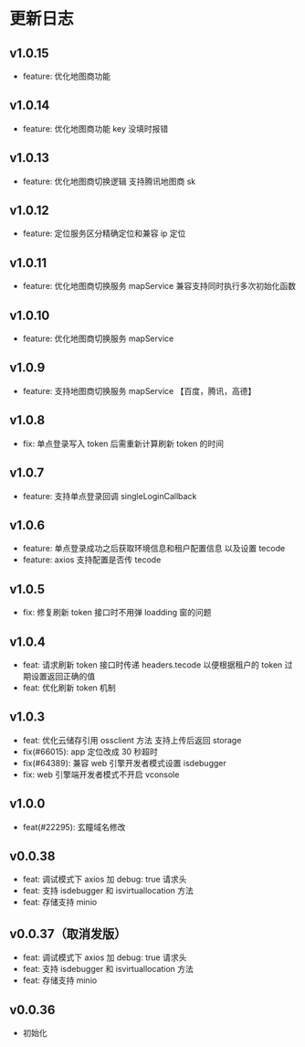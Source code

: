 # 更新日志

## v1.0.15

- feature: 优化地图商功能

## v1.0.14

- feature: 优化地图商功能 key 没填时报错

## v1.0.13

- feature: 优化地图商切换逻辑 支持腾讯地图商 sk

## v1.0.12

- feature: 定位服务区分精确定位和兼容 ip 定位

## v1.0.11

- feature: 优化地图商切换服务 mapService 兼容支持同时执行多次初始化函数

## v1.0.10

- feature: 优化地图商切换服务 mapService

## v1.0.9

- feature: 支持地图商切换服务 mapService 【百度，腾讯，高德】

## v1.0.8

- fix: 单点登录写入 token 后需重新计算刷新 token 的时间

## v1.0.7

- feature: 支持单点登录回调 singleLoginCallback

## v1.0.6

- feature: 单点登录成功之后获取环境信息和租户配置信息 以及设置 tecode
- feature: axios 支持配置是否传 tecode

## v1.0.5

- fix: 修复刷新 token 接口时不用弹 loadding 窗的问题

## v1.0.4

- feat: 请求刷新 token 接口时传递 headers.tecode 以便根据租户的 token 过期设置返回正确的值
- feat: 优化刷新 token 机制

## v1.0.3

- feat: 优化云储存引用 ossclient 方法 支持上传后返回 storage
- fix(#66015): app 定位改成 30 秒超时
- fix(#64389): 兼容 web 引擎开发者模式设置 isdebugger
- fix: web 引擎端开发者模式不开启 vconsole

## v1.0.0

- feat(#22295): 玄瞳域名修改

## v0.0.38

- feat: 调试模式下 axios 加 debug: true 请求头
- feat: 支持 isdebugger 和 isvirtuallocation 方法
- feat: 存储支持 minio

## v0.0.37（取消发版）

- feat: 调试模式下 axios 加 debug: true 请求头
- feat: 支持 isdebugger 和 isvirtuallocation 方法
- feat: 存储支持 minio

## v0.0.36

- 初始化
